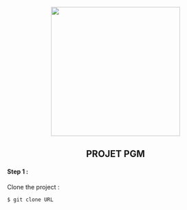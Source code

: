 <p align="center"><img width="300px" src="https://thumbs.gfycat.com/ImpracticalDistortedFeline-small.gif"></p>

<h2 align="center">PROJET PGM</h2>

<h4>Step 1 :</h4><p>Clone the project :<p>
    
```
$ git clone URL
```

